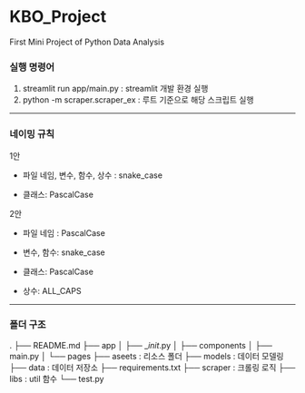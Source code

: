 # KBO_Project

First Mini Project of Python Data Analysis

### 실행 명령어

1. streamlit run app/main.py : streamlit 개발 환경 실행
2. python -m scraper.scraper_ex : 루트 기준으로 해당 스크립트 실행

---

### 네이밍 규칙

1안

- 파일 네임, 변수, 함수, 상수 : snake_case

- 클래스: PascalCase

2안

- 파일 네임 : PascalCase

- 변수, 함수: snake_case

- 클래스: PascalCase

- 상수: ALL_CAPS

---

### 폴더 구조

.
├── README.md
├── app
│ ├── \__init_.py
│ ├── components
│ ├── main.py
│ └── pages
├── aseets : 리소스 폴더
├── models : 데이터 모델링
├── data : 데이터 저장소
├── requirements.txt
├── scraper : 크롤링 로직
├── libs : util 함수
└── test.py

